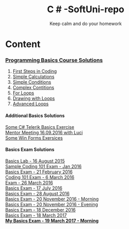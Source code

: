 <!--Making the header in center + parafraf--->
<h1 align="center">C # -SoftUni-repo</h1>
<p align = "center">Keep calm and do your homework</p>

<!--Adding Content-->
<h1> Content</h1>

<!--C# Basics course exercises-->
<h3><a href="https://github.com/delian1986/SoftUni-C-Sharp-repo/tree/master/Programming%20Basics"><b>Programming Basics Course Solutions</b></a></h3>

<!--Lectures Links-->
<ol>
<li><a href="https://github.com/delian1986/SoftUni-C-Sharp-repo/tree/master/Programming%20Basics/01.%20First%20Steps%20in%20Coding/HelloCsharp">First Steps in Coding</a></li>
<li><a href="https://github.com/delian1986/SoftUni-C-Sharp-repo/tree/master/Programming%20Basics/02.Simple%20Calculations/02.Simple%20Calculations">Simple Calculations</a></li>
<li> <a href="https://github.com/delian1986/SoftUni-C-Sharp-repo/tree/master/Programming%20Basics/03.%20Simple-Conditions/03.%20Simple-Conditions">Simple Conditions</a></li>
<li><a href="https://github.com/delian1986/SoftUni-C-Sharp-repo/tree/master/Programming%20Basics/04.Complex%20Contitions">Complex Contitions</a></li>
<li><a href ="https://github.com/delian1986/SoftUni-C-Sharp-repo/tree/master/Programming%20Basics/05.Cycles%20(For%20Loops)">For Loops</a></li>
<li> <a href = "https://github.com/delian1986/SoftUni-C-Sharp-repo/tree/master/Programming%20Basics/06.%20Drawing%20with%20Loops">Drawing with Loops</a></li>
<li><a href= "https://github.com/delian1986/SoftUni-C-Sharp-repo/tree/master/Programming%20Basics/07.%20Advanced%20Loops">Advanced Loops</a></li>
</ol>

<!-- Additional Solutions-->
<h4><b> Additional Basics Solutions</b></h4>
<a href = "https://github.com/delian1986/SoftUni-C-Sharp-repo/tree/master/Programming%20Basics/C%20%23%20Telerik">Some C# Telerik Basics Exercise</a></br>
<a href = "https://github.com/delian1986/SoftUni-C-Sharp-repo/tree/master/Programming%20Basics/MentorMeeting%2016.09">Mentor Meeting 16.09.2016 with Luci</a></br>
<a href="https://github.com/delian1986/SoftUni-C-Sharp-repo/tree/master/Programming%20Basics/Win%20Forms">Some Win Forms Exersices</a></br>

<!--Adding Exercise Solutions-->
<h4><b> Basics Exam Solutions</b></h4>
<a href="https://github.com/delian1986/SoftUni-C-Sharp-repo/tree/master/Programming%20Basics/exersiceForExam/Programming%20Basics%20Lab%20-%2016%20August%202015/Basics%20Lab%20-%2016%20August%202015">Basics Lab - 16 August 2015</a></br>
<a href="https://github.com/delian1986/SoftUni-C-Sharp-repo/tree/master/Programming%20Basics/exersiceForExam/Exercise%20for%20Exam/Sample%20Coding%20101%20Exam%20-%20Jan%202016/Sample%20Coding%20101%20Exam">Sample Coding 101 Exam - Jan 2016</a></br>
<a href="https://github.com/delian1986/SoftUni-C-Sharp-repo/tree/master/Programming%20Basics/exersiceForExam/Exercise%20for%20Exam/exam%2021%20February%202016/Problem%2005%20-%20Salt%20And%20Pepper">Basics Exam - 21 February 2016</a></br>
<a href="https://github.com/delian1986/SoftUni-C-Sharp-repo/tree/7b83155d42c7fbfa3db76f66934003eef9f703d5/Programming%20Basics/exersiceForExam/exerciseForExam">Coding 101 Exam - 6 March 2016</a></br>
<a href ="https://judge.softuni.bg/Contests/179/Coding-101-Exam-26-March-2016">Exam - 26 March 2016</a></br>
<a href="https://github.com/delian1986/SoftUni-C-Sharp-repo/tree/6ccf8a569c4be6e85c5e2bbb9b8a1b54a0646b6e/Programming%20Basics/exersiceForExam/Exercise%20for%20Exam">Basics Exam - 17 July 2016</a></br>
<a href="https://github.com/delian1986/SoftUni-C-Sharp-repo/tree/6ccf8a569c4be6e85c5e2bbb9b8a1b54a0646b6e/Programming%20Basics/exersiceForExam/Exercise%20for%20Exam">Basics Exam - 28 August 2016</a></br>
<a href="https://github.com/delian1986/SoftUni-C-Sharp-repo/tree/7b83155d42c7fbfa3db76f66934003eef9f703d5/Programming%20Basics/exersiceForExam/exam%20november%2020%20morning">Basics Exam - 20 November 2016 - Morning</a></br>
<a href="https://github.com/delian1986/SoftUni-C-Sharp-repo/tree/7b83155d42c7fbfa3db76f66934003eef9f703d5/Programming%20Basics/exersiceForExam/november%2020%20evening">Basics Exam - 20 November 2016 - Evening</a></br>
<a href="https://github.com/delian1986/SoftUni-C-Sharp-repo/tree/7b83155d42c7fbfa3db76f66934003eef9f703d5/Programming%20Basics/exersiceForExam/december">Basics Exam - 18 December 2016</a></br>
<a href="https://github.com/delian1986/SoftUni-C-Sharp-repo/tree/master/Programming%20Basics/exersiceForExam/Basics%20Exam%20-%2018%20March%202017/Basics%20Exam%20-%2018%20March%202017">Basics Exam - 18 March 2017</a></br>
<a href="https://github.com/delian1986/SoftUni-C-Sharp-repo/tree/e6fb79dcd683ad06f6ec58cab0a3bfac347c895a/Programming%20Basics/MyExam19.03.2017morning/MyExamGL"><b>My Basics Exam - 19 March 2017 - Morning</b></a></br>

<!-- TO DO -> I must do and add more exersice solutions!
I must add the Fundametals content and after to do more exercises-->
